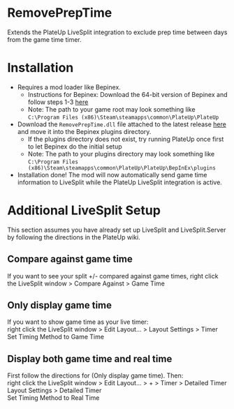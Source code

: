 # RemovePrepTime
Extends the PlateUp LiveSplit integration to exclude prep time between days from the game time timer.

# Installation

* Requires a mod loader like Bepinex.
    * Instructions for Bepinex: Download the 64-bit version of Bepinex and follow steps 1-3 [here](https://docs.bepinex.dev/articles/user_guide/installation/index.html#where-to-download-bepinex)
    * Note: The path to your game root may look something like `C:\Program Files (x86)\Steam\steamapps\common\PlateUp\PlateUp`
 * Download the `RemovePrepTime.dll` file attached to the latest release [here](https://github.com/ambersz/RemovePrepTime/releases) and move it into the Bepinex plugins directory.    
     * If the plugins directory does not exist, try running PlateUp once first to let Bepinex do the initial setup
     * Note: The path to your plugins directory may look something like `C:\Program Files (x86)\Steam\steamapps\common\PlateUp\PlateUp\BepInEx\plugins`
  * Installation done! The mod will now automatically send game time information to LiveSplit while the PlateUp LiveSplit integration is active.

# Additional LiveSplit Setup
This section assumes you have already set up LiveSplit and LiveSplit.Server by following the directions in the PlateUp wiki.

## Compare against game time
If you want to see your split +/- compared against game times, right click the LiveSplit window > Compare Against > Game Time


## Only display game time
If you want to show game time as your live timer:    
right click the LiveSplit window > Edit Layout... > Layout Settings > Timer    
Set Timing Method to Game Time

## Display both game time and real time
First follow the directions for (Only display game time). Then:    
right click the LiveSplit window > Edit Layout... > + > Timer > Detailed Timer    
Layout Settings > Detailed Timer    
Set Timing Method to Real Time
